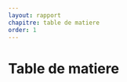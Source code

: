 ```yaml
---
layout: rapport
chapitre: table de matiere
order: 1
---
```



<!-- Ce document est vide car il contient un code JavaScript qui génère dynamiquement le contenu et l'affiche ici  -->

# Table de matiere

<!-- new slide -->